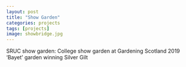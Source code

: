 ```yaml
---
layout: post
title: "Show Garden"
categories: projects
tags: [projects]
image: showbridge.jpg
---
```


SRUC show garden: College show garden at Gardening Scotland 2019 ‘Bayet’ garden winning Silver Gilt 
